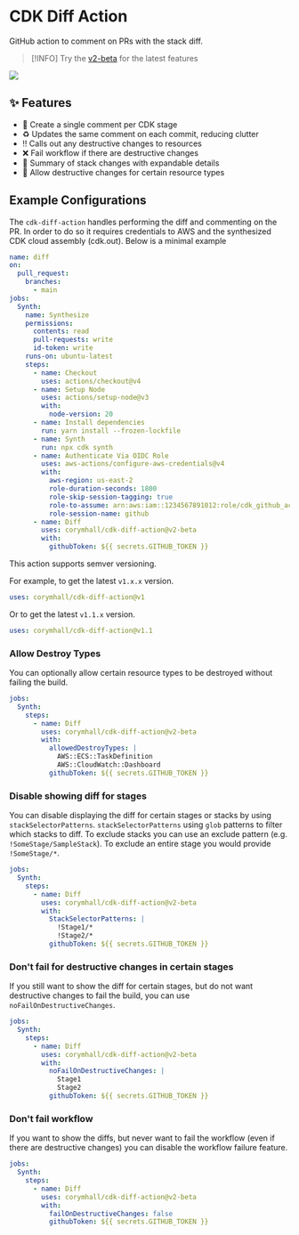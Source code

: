 # CDK Diff Action

GitHub action to comment on PRs with the stack diff.

> [!INFO]
> Try the [v2-beta](https://github.com/corymhall/cdk-diff-action/tree/v2-beta) for the latest features

![](./diff-screenshot.png)

## :sparkles: Features

- :speech_balloon: Create a single comment per CDK stage
- :recycle: Updates the same comment on each commit, reducing clutter
- :bangbang: Calls out any destructive changes to resources
- :x: Fail workflow if there are destructive changes
- :thread: Summary of stack changes with expandable details
- :see_no_evil: Allow destructive changes for certain resource types

## Example Configurations

The `cdk-diff-action` handles performing the diff and commenting on the PR. In
order to do so it requires credentials to AWS and the synthesized CDK cloud
assembly (cdk.out). Below is a minimal example

```yml
name: diff
on:
  pull_request:
    branches:
      - main
jobs:
  Synth:
    name: Synthesize
    permissions:
      contents: read
      pull-requests: write
      id-token: write
    runs-on: ubuntu-latest
    steps:
      - name: Checkout
        uses: actions/checkout@v4
      - name: Setup Node
        uses: actions/setup-node@v3
        with:
          node-version: 20
      - name: Install dependencies
        run: yarn install --frozen-lockfile
      - name: Synth
        run: npx cdk synth
      - name: Authenticate Via OIDC Role
        uses: aws-actions/configure-aws-credentials@v4
        with:
          aws-region: us-east-2
          role-duration-seconds: 1800
          role-skip-session-tagging: true
          role-to-assume: arn:aws:iam::1234567891012:role/cdk_github_actions
          role-session-name: github
      - name: Diff
        uses: corymhall/cdk-diff-action@v2-beta
        with:
          githubToken: ${{ secrets.GITHUB_TOKEN }}
```

This action supports semver versioning.

For example, to get the latest `v1.x.x` version.

```yml
uses: corymhall/cdk-diff-action@v1
```

Or to get the latest `v1.1.x` version.

```yml
uses: corymhall/cdk-diff-action@v1.1
```

### Allow Destroy Types

You can optionally allow certain resource types to be destroyed without failing
the build.

```yml
jobs:
  Synth:
    steps:
      - name: Diff
        uses: corymhall/cdk-diff-action@v2-beta
        with:
          allowedDestroyTypes: |
            AWS::ECS::TaskDefinition
            AWS::CloudWatch::Dashboard
          githubToken: ${{ secrets.GITHUB_TOKEN }}

```

### Disable showing diff for stages

You can disable displaying the diff for certain stages or stacks by using
`stackSelectorPatterns`. `stackSelectorPatterns` using `glob` patterns to filter
which stacks to diff. To exclude stacks you can use an exclude pattern (e.g.
`!SomeStage/SampleStack`). To exclude an entire stage you would provide
`!SomeStage/*`.

```yml
jobs:
  Synth:
    steps:
      - name: Diff
        uses: corymhall/cdk-diff-action@v2-beta
        with:
          StackSelectorPatterns: |
            !Stage1/*
            !Stage2/*
          githubToken: ${{ secrets.GITHUB_TOKEN }}
```

### Don't fail for destructive changes in certain stages

If you still want to show the diff for certain stages, but do not want destructive
changes to fail the build, you can use `noFailOnDestructiveChanges`.

```yml
jobs:
  Synth:
    steps:
      - name: Diff
        uses: corymhall/cdk-diff-action@v2-beta
        with:
          noFailOnDestructiveChanges: |
            Stage1
            Stage2
          githubToken: ${{ secrets.GITHUB_TOKEN }}
```

### Don't fail workflow

If you want to show the diffs, but never want to fail the workflow (even if
there are destructive changes) you can disable the workflow failure feature.

```yml
jobs:
  Synth:
    steps:
      - name: Diff
        uses: corymhall/cdk-diff-action@v2-beta
        with:
          failOnDestructiveChanges: false
          githubToken: ${{ secrets.GITHUB_TOKEN }}
```
